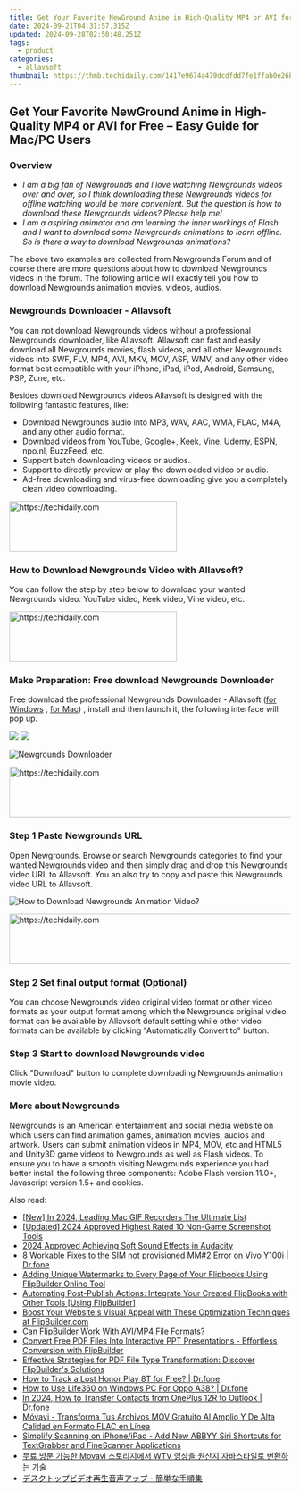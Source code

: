 ```yaml
---
title: Get Your Favorite NewGround Anime in High-Quality MP4 or AVI for Free – Easy Guide for Mac/PC Users
date: 2024-09-21T04:31:57.315Z
updated: 2024-09-28T02:50:48.251Z
tags:
  - product
categories:
  - allavsoft
thumbnail: https://thmb.techidaily.com/1417e9674a479dcdfdd7fe1ffab0e26b723730f6b6eee67595d026f30ea77ba0.jpg
---
```


## Get Your Favorite NewGround Anime in High-Quality MP4 or AVI for Free – Easy Guide for Mac/PC Users

### Overview

* _I am a big fan of Newgrounds and I love watching Newgrounds videos over and over, so I think downloading these Newgrounds videos for offline watching would be more convenient. But the question is how to download these Newgrounds videos? Please help me!_
* _I am a aspiring animator and am learning the inner workings of Flash and I want to download some Newgrounds animations to learn offline. So is there a way to download Newgrounds animations?_

The above two examples are collected from Newgrounds Forum and of course there are more questions about how to download Newgrounds videos in the forum. The following article will exactly tell you how to download Newgrounds animation movies, videos, audios.

### Newgrounds Downloader - Allavsoft

You can not download Newgrounds videos without a professional Newgrounds downloader, like Allavsoft. Allavsoft can fast and easily download all Newgrounds movies, flash videos, and all other Newgrounds videos into SWF, FLV, MP4, AVI, MKV, MOV, ASF, WMV, and any other video format best compatible with your iPhone, iPad, iPod, Android, Samsung, PSP, Zune, etc.

Besides download Newgrounds videos Allavsoft is designed with the following fantastic features, like:

* Download Newgrounds audio into MP3, WAV, AAC, WMA, FLAC, M4A, and any other audio format.
* Download videos from YouTube, Google+, Keek, Vine, Udemy, ESPN, npo.nl, BuzzFeed, etc.
* Support batch downloading videos or audios.
* Support to directly preview or play the downloaded video or audio.
* Ad-free downloading and virus-free downloading give you a completely clean video downloading.

<!-- affiliate ads begin -->
<a href="https://aligracehair.sjv.io/c/5597632/1959707/19272" target="_top" id="1959707">
  <img src="//a.impactradius-go.com/display-ad/19272-1959707" border="0" alt="https://techidaily.com" width="300" height="90"/>
</a>
<img height="0" width="0" src="https://aligracehair.sjv.io/i/5597632/1959707/19272" style="position:absolute;visibility:hidden;" border="0" />
<!-- affiliate ads end -->

### How to Download Newgrounds Video with Allavsoft?

You can follow the step by step below to download your wanted Newgrounds video. YouTube video, Keek video, Vine video, etc.

<!-- affiliate ads begin -->
<a href="https://aligracehair.sjv.io/c/5597632/1896541/19272" target="_top" id="1896541">
  <img src="//a.impactradius-go.com/display-ad/19272-1896541" border="0" alt="https://techidaily.com" width="300" height="90"/>
</a>
<img height="0" width="0" src="https://aligracehair.sjv.io/i/5597632/1896541/19272" style="position:absolute;visibility:hidden;" border="0" />
<!-- affiliate ads end -->

### Make Preparation: Free download Newgrounds Downloader

Free download the professional Newgrounds Downloader - Allavsoft ([for Windows](https://tools.techidaily.com/allavsoft/products/) , [for Mac](https://tools.techidaily.com/allavsoft/products/)) , install and then launch it, the following interface will pop up.

[![](https://www.allavsoft.com/how-to/../images/how-to/free-download-win.jpg)](https://tools.techidaily.com/allavsoft/products/) [![](https://www.allavsoft.com/how-to/../images/how-to/free-download-mac.jpg)](https://tools.techidaily.com/allavsoft/products/)

![Newgrounds Downloader](https://www.allavsoft.com/how-to/../images/allavsoft/screen-shot-600.jpg)

<!-- affiliate ads begin -->
<a href="https://appsumo.8odi.net/c/5597632/2075483/7443" target="_top" id="2075483">
  <img src="//a.impactradius-go.com/display-ad/7443-2075483" border="0" alt="https://techidaily.com" width="728" height="90"/>
</a>
<img height="0" width="0" src="https://appsumo.8odi.net/i/5597632/2075483/7443" style="position:absolute;visibility:hidden;" border="0" />
<!-- affiliate ads end -->

### Step 1 Paste Newgrounds URL

Open Newgrounds. Browse or search Newgrounds categories to find your wanted Newgrounds video and then simply drag and drop this Newgrounds video URL to Allavsoft. You an also try to copy and paste this Newgrounds video URL to Allavsoft.

![How to Download Newgrounds Animation Video?](https://www.allavsoft.com/how-to/../images/how-to/download-rtmp-video/download-rtmp-video.jpg)

<!-- affiliate ads begin -->
<a href="https://appsumo.8odi.net/c/5597632/2052062/7443" target="_top" id="2052062">
  <img src="//a.impactradius-go.com/display-ad/7443-2052062" border="0" alt="https://techidaily.com" width="728" height="90"/>
</a>
<img height="0" width="0" src="https://appsumo.8odi.net/i/5597632/2052062/7443" style="position:absolute;visibility:hidden;" border="0" />
<!-- affiliate ads end -->

### Step 2 Set final output format (Optional)

You can choose Newgrounds video original video format or other video formats as your output format among which the Newgrounds original video format can be available by Allavsoft default setting while other video formats can be available by clicking "Automatically Convert to" button.

### Step 3 Start to download Newgrounds video

Click "Download" button to complete downloading Newgrounds animation movie video.

### More about Newgrounds

Newgrounds is an American entertainment and social media website on which users can find animation games, animation movies, audios and artwork. Users can submit animation videos in MP4, MOV, etc and HTML5 and Unity3D game videos to Newgrounds as well as Flash videos. To ensure you to have a smooth visiting Newgrounds experience you had better install the following three components: Adobe Flash version 11.0+, Javascript version 1.5+ and cookies.

<ins class="adsbygoogle"
     style="display:block"
     data-ad-format="autorelaxed"
     data-ad-client="ca-pub-7571918770474297"
     data-ad-slot="1223367746"></ins>

<ins class="adsbygoogle"
     style="display:block"
     data-ad-client="ca-pub-7571918770474297"
     data-ad-slot="8358498916"
     data-ad-format="auto"
     data-full-width-responsive="true"></ins>

<span class="atpl-alsoreadstyle">Also read:</span>
<div><ul>
<li><a href="https://video-capture.techidaily.com/new-in-2024-leading-mac-gif-recorders-the-ultimate-list/"><u>[New] In 2024, Leading Mac GIF Recorders The Ultimate List</u></a></li>
<li><a href="https://on-screen-recording.techidaily.com/updated-2024-approved-highest-rated-10-non-game-screenshot-tools/"><u>[Updated] 2024 Approved Highest Rated 10 Non-Game Screenshot Tools</u></a></li>
<li><a href="https://extra-hints.techidaily.com/2024-approved-achieving-soft-sound-effects-in-audacity/"><u>2024 Approved Achieving Soft Sound Effects in Audacity</u></a></li>
<li><a href="https://howto.techidaily.com/8-workable-fixes-to-the-sim-not-provisioned-mm2-error-on-vivo-y100i-drfone-by-drfone-fix-android-problems-fix-android-problems/"><u>8 Workable Fixes to the SIM not provisioned MM#2 Error on Vivo Y100i | Dr.fone</u></a></li>
<li><a href="https://win-outstanding.techidaily.com/adding-unique-watermarks-to-every-page-of-your-flipbooks-using-flipbuilder-online-tool/"><u>Adding Unique Watermarks to Every Page of Your Flipbooks Using FlipBuilder Online Tool</u></a></li>
<li><a href="https://win-outstanding.techidaily.com/automating-post-publish-actions-integrate-your-created-flipbooks-with-other-tools-using-flipbuilder/"><u>Automating Post-Publish Actions: Integrate Your Created FlipBooks with Other Tools [Using FlipBuilder]</u></a></li>
<li><a href="https://win-outstanding.techidaily.com/boost-your-websites-visual-appeal-with-these-optimization-techniques-at-flipbuildercom/"><u>Boost Your Website's Visual Appeal with These Optimization Techniques at FlipBuilder.com</u></a></li>
<li><a href="https://win-outstanding.techidaily.com/can-flipbuilder-work-with-avimp4-file-formats/"><u>Can FlipBuilder Work With AVI/MP4 File Formats?</u></a></li>
<li><a href="https://win-outstanding.techidaily.com/convert-free-pdf-files-into-interactive-ppt-presentations-effortless-conversion-with-flipbuilder/"><u>Convert Free PDF Files Into Interactive PPT Presentations - Effortless Conversion with FlipBuilder</u></a></li>
<li><a href="https://win-outstanding.techidaily.com/effective-strategies-for-pdf-file-type-transformation-discover-flipbuilders-solutions/"><u>Effective Strategies for PDF File Type Transformation: Discover FlipBuilder's Solutions</u></a></li>
<li><a href="https://android-location-track.techidaily.com/how-to-track-a-lost-honor-play-8t-for-free-drfone-by-drfone-virtual-android/"><u>How to Track a Lost Honor Play 8T for Free? | Dr.fone</u></a></li>
<li><a href="https://change-location.techidaily.com/how-to-use-life360-on-windows-pc-for-oppo-a38-drfone-by-drfone-virtual-android/"><u>How to Use Life360 on Windows PC For Oppo A38? | Dr.fone</u></a></li>
<li><a href="https://android-transfer.techidaily.com/in-2024-how-to-transfer-contacts-from-oneplus-12r-to-outlook-drfone-by-drfone-transfer-from-android-transfer-from-android/"><u>In 2024, How to Transfer Contacts from OnePlus 12R to Outlook | Dr.fone</u></a></li>
<li><a href="https://win-outstanding.techidaily.com/movavi-transforma-tus-archivos-mov-gratuito-al-amplio-y-de-alta-calidad-en-formato-flac-en-linea/"><u>Móvavi - Transforma Tus Archivos MOV Gratuito Al Amplio Y De Alta Calidad en Formato FLAC en Línea</u></a></li>
<li><a href="https://discover-blog.techidaily.com/simplify-scanning-on-iphoneipad-add-new-abbyy-siri-shortcuts-for-textgrabber-and-finescanner-applications/"><u>Simplify Scanning on iPhone/iPad - Add New ABBYY Siri Shortcuts for TextGrabber and FineScanner Applications</u></a></li>
<li><a href="https://win-outstanding.techidaily.com/movavi-wtv/"><u>무료 방문 가능한 Movavi 스토리지에서 WTV 영상을 원산지 자바스타일로 변환하는 기술</u></a></li>
<li><a href="https://discover-community.techidaily.com/44oh44k544kv44oi44od44ox44ot44oh44kq5yan55sf6zplusz5aow44ki44od44oxic0g57ch5y2y44gq5oml6acg6zug/"><u>デスクトップビデオ再生音声アップ - 簡単な手順集</u></a></li>
</ul></div>

